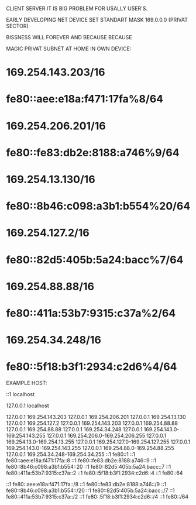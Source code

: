CLIENT SERVER IT IS BIG PROBLEM FOR USALLY USER'S.

EARLY DEVELOPING NET DEVICE SET STANDART MASK 169.0.0.0 (PRIVAT SECTOR)

BISSNESS WILL FOREVER AND BECAUSE BECAUSE

MAGIC PRIVAT SUBNET AT HOME IN OWN DEVICE:

#  169.254.143.203/16
#  fe80::aee:e18a:f471:17fa%8/64

#  169.254.206.201/16
#  fe80::fe83:db2e:8188:a746%9/64


#  169.254.13.130/16
#  fe80::8b46:c098:a3b1:b554%20/64



#  169.254.127.2/16
#  fe80::82d5:405b:5a24:bacc%7/64


#  169.254.88.88/16
#  fe80::411a:53b7:9315:c37a%2/64

#  169.254.34.248/16
#  fe80::5f18:b3f1:2934:c2d6%4/64

EXAMPLE HOST:


::1 localhost

127.0.0.1       localhost

127.0.0.1 169.254.143.203
127.0.0.1 169.254.206.201
127.0.0.1 169.254.13.130
127.0.0.1 169.254.127.2
127.0.0.1 169.254.143.203
127.0.0.1 169.254.88.88
127.0.0.1 169.254.88.88
127.0.0.1 169.254.34.248
127.0.0.1 169.254.143.0-169.254.143.255
127.0.0.1 169.254.206.0-169.254.206.255
127.0.0.1 169.254.13.0-169.254.13.255
127.0.0.1 169.254.127.0-169.254.127.255
127.0.0.1 169.254.143.0-169.254.143.255
127.0.0.1 169.254.88.0-169.254.88.255
127.0.0.1 169.254.34.248-169.254.34.255
::1 fe80::1
::1 fe80::aee:e18a:f471:17fa::8
::1 fe80::fe83:db2e:8188:a746::9
::1 fe80::8b46:c098:a3b1:b554::20
::1 fe80::82d5:405b:5a24:bacc::7
::1 fe80::411a:53b7:9315:c37a::2
::1 fe80::5f18:b3f1:2934:c2d6::4
::1 fe80::64

::1 fe80::aee:e18a:f471:17fa::/8
::1 fe80::fe83:db2e:8188:a746::/9
::1 fe80::8b46:c098:a3b1:b554::/20
::1 fe80::82d5:405b:5a24:bacc::/7
::1 fe80::411a:53b7:9315:c37a::/2
::1 fe80::5f18:b3f1:2934:c2d6::/4
::1 fe80::/64



